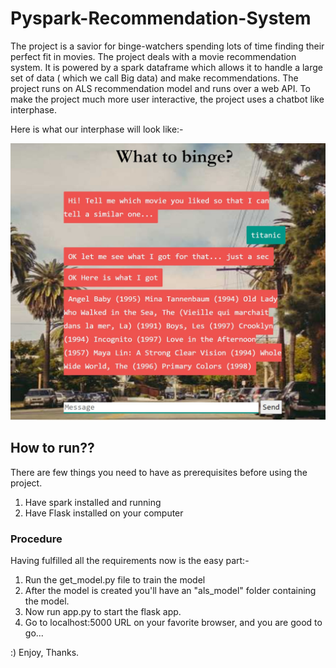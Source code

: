 # Pyspark-Recommendation-System

The project is a savior for binge-watchers spending lots of time finding their perfect fit in movies. The project deals with a movie recommendation system. It is powered by a spark dataframe which allows it to handle a large set of data ( which we call Big data) and make recommendations. 
The project runs on ALS recommendation model and runs over a web API. To make the project much more user interactive, the project uses a chatbot like interphase.

Here is what our interphase will look like:-

![Interphase_image](/git_img/img1.jpg)

## How to run??

There are few things you need to have as prerequisites before using the project. 
1. Have spark installed and running
2. Have Flask installed on your computer

### Procedure 
Having fulfilled all the requirements now is the easy part:-
1. Run the get_model.py file to train the model
2. After the model is created you'll have an "als_model" folder containing the model.
3. Now run app.py to start the flask app.
4. Go to localhost:5000 URL on your favorite browser, and you are good to go...
 
 :) Enjoy, Thanks.
